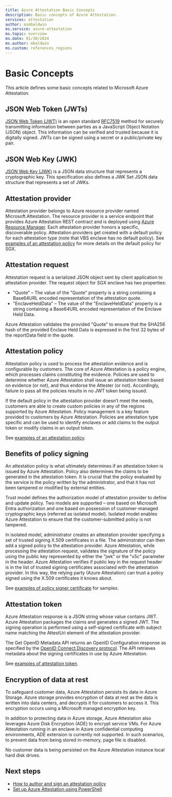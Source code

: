 ```yaml
---
title: Azure Attestation Basic Concepts
description: Basic concepts of Azure Attestation.
services: attestation
author: msmbaldwin
ms.service: azure-attestation
ms.topic: overview
ms.date: 01/30/2024
ms.author: mbaldwin
ms.custom: references_regions
---
```


# Basic Concepts

This article defines some basic concepts related to Microsoft Azure Attestation.

## JSON Web Token (JWTs)

[JSON Web Token (JWT)](../active-directory/develop/security-tokens.md#json-web-tokens-and-claims) is an open standard [RFC7519](https://tools.ietf.org/html/rfc7519) method for securely transmitting information between parties as a JavaScript Object Notation (JSON) object. This information can be verified and trusted because it is digitally signed. JWTs can be signed using a secret or a public/private key pair.

## JSON Web Key (JWK)

[JSON Web Key (JWK)](https://tools.ietf.org/html/rfc7517) is a JSON data structure that represents a cryptographic key. This specification also defines a JWK Set JSON data structure that represents a set of JWKs.

## Attestation provider

Attestation provider belongs to Azure resource provider named Microsoft.Attestation. The resource provider is a service endpoint that provides Azure Attestation REST contract and is deployed using [Azure Resource Manager](../azure-resource-manager/management/overview.md). Each attestation provider honors a specific, discoverable policy. Attestation providers get created with a default policy for each attestation type (note that VBS enclave has no default policy). See [examples of an attestation policy](policy-examples.md) for more details on the default policy for SGX.

## Attestation request

Attestation request is a serialized JSON object sent by client application to attestation provider. 
The request object for SGX enclave has two properties:
- "Quote" – The value of the "Quote" property is a string containing a Base64URL encoded representation of the attestation quote.
- "EnclaveHeldData" – The value of the "EnclaveHeldData" property is a string containing a Base64URL encoded representation of the Enclave Held Data.

Azure Attestation validates the provided "Quote" to ensure that the SHA256 hash of the provided Enclave Held Data is expressed in the first 32 bytes of the reportData field in the quote.

## Attestation policy

Attestation policy is used to process the attestation evidence and is configurable by customers. The core of Azure Attestation is a policy engine, which processes claims constituting the evidence. Policies are used to determine whether Azure Attestation shall issue an attestation token based on evidence (or not), and thus endorse the Attester (or not). Accordingly, failure to pass all the policies results in no JWT token being issued.

If the default policy in the attestation provider doesn’t meet the needs, customers are able to create custom policies in any of the regions supported by Azure Attestation. Policy management is a key feature provided to customers by Azure Attestation. Policies are attestation type specific and can be used to identify enclaves or add claims to the output token or modify claims in an output token.

See [examples of an attestation policy](policy-examples.md).

## Benefits of policy signing

An attestation policy is what ultimately determines if an attestation token is issued by Azure Attestation. Policy also determines the claims to be generated in the attestation token. It is crucial that the policy evaluated by the service is the policy written by the administrator, and that it has not been tampered or modified by external entities.

Trust model defines the authorization model of attestation provider to define and update policy. Two models are supported – one based on Microsoft Entra authorization and one based on possession of customer-managed cryptographic keys (referred as isolated model).  Isolated model enables Azure Attestation to ensure that the customer-submitted policy is not tampered.

In isolated model, administrator creates an attestation provider specifying a set of trusted signing X.509 certificates in a file. The administrator can then add a signed policy to the attestation provider. Azure Attestation, while processing the attestation request, validates the signature of the policy using the public key represented by either the "jwk" or the "x5c" parameter in the header.  Azure Attestation verifies if public key in the request header is in the list of trusted signing certificates associated with the attestation provider. In this way, the relying party (Azure Attestation) can trust a policy signed using the X.509 certificates it knows about.

See [examples of policy signer certificate](policy-signer-examples.md) for samples.

## Attestation token

Azure Attestation response is a JSON string whose value contains JWT. Azure Attestation packages the claims and generates a signed JWT. The signing operation is performed using a self-signed certificate with subject name matching the AttestUri element of the attestation provider.

The Get OpenID Metadata API returns an OpenID Configuration response as specified by the [OpenID Connect Discovery protocol](https://openid.net/specs/openid-connect-discovery-1_0.html#ProviderConfig). The API retrieves metadata about the signing certificates in use by Azure Attestation.

See [examples of attestation token](attestation-token-examples.md).

## Encryption of data at rest

To safeguard customer data, Azure Attestation persists its data in Azure Storage. Azure storage provides encryption of data at rest as the data is written into data centers, and decrypts it for customers to access it. This encryption occurs using a Microsoft managed encryption key.

In addition to protecting data in Azure storage,  Azure Attestation also leverages Azure Disk Encryption (ADE) to encrypt service VMs. For Azure Attestation running in an enclave in Azure confidential computing environments, ADE extension is currently not supported. In such scenarios, to prevent data from being stored in-memory, page file is disabled. 

No customer data is being persisted on the Azure Attestation instance local hard disk drives.


## Next steps

- [How to author and sign an attestation policy](author-sign-policy.md)
- [Set up Azure Attestation using PowerShell](quickstart-powershell.md)
